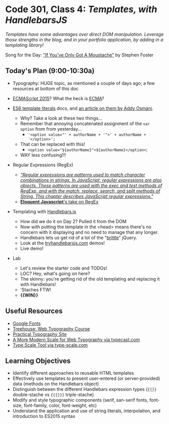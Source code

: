 # Code 301, Class 4: ***Templates, with HandlebarsJS***

*Templates have some advantages over direct DOM manipulation. Leverage those strengths in the blog, and in your portfolio application, by adding in a templating library!*

Song for the Day: ["If You've Only Got A Moustache"](http://www.stephen-foster-songs.com/foster012.htm) by Stephen Foster

## Today's Plan (9:00-10:30a)

- Typography: HUGE topic, as mentioned a couple of days ago; a few resources at bottom of this doc
- [ECMAScript 2015](http://www.ecma-international.org/ecma-262/6.0/)? What the heck is [ECMA](http://www.ecma-international.org/)?
- [ES6 template literals](https://developer.mozilla.org/en-US/docs/Web/JavaScript/Reference/Template_literals) docs, and [an article on them by Addy Osmani](https://developers.google.com/web/updates/2015/01/ES6-Template-Strings).
	- Why? Take a look at these two things...
	- Remember that annoying concatenated assignment of the `var option` from  from yesterday...
		- `'<option value="' + authorName + '">' + authorName + '</option>';`
	- That can be replaced with this!
		- `<option value="${authorName}">${authorName}</option>`;
	- WAY less confusing!!!
- Regular Expressions (RegEx)
  - [*"Regular expressions are patterns used to match character combinations in strings. In JavaScript, regular expressions are also objects. These patterns are used with the exec and test methods of RegExp, and with the match, replace, search, and split methods of String. This chapter describes JavaScript regular expressions."*](https://developer.mozilla.org/en-US/docs/Web/JavaScript/Guide/Regular_Expressions)
  - [**Eloquent Javascript**'s take on RegEx](http://eloquentjavascript.net/09_regexp.html)
- Templating with [Handlebars.js](http://handlebarsjs.com/)
  - How did we do it on Day 2? Pulled it from the DOM
  - Now with putting the template in the \<head> means there's no concern with it displaying and no need to manage that any longer.
  - Handlebars lets us get rid of a lot of the "[brittle](http://lmgtfy.com/?q=brittle+code)" jQuery.
  - Look at the [tryhandlebarsjs.com](http://tryhandlebarsjs.com/) demos!
  - Live demo!

- Lab
	- Let's review the starter code and TODOs!
  	- LOC? Hey, what's going on here?
  	- The skinny: you're getting rid of the old templating and replacing it with Handlebars!
  	- 'Staches FTW!
  	- **{{WIN}}**

## Useful Resources
 - [Google Fonts](www.google.com/fonts)
 - [Treehouse: Web Typography Course](teamtreehouse.com/library/web-typography)
 - [Practical Typography Site](practicaltypography.com/)
 - [A More Modern Scale for Web Typography via typecast.com](typecast.com/blog/a-more-modern-scale-for-web-typography)
 - [Type Scale Tool via type-scale.com](type-scale.com)



## Learning Objectives

* Identify different approaches to reusable HTML templates
* Effectively use templates to present user-entered (or server-provided) data (methods on the Handlebars object)
* Distinguish between the different Handlebars expression types (`{{}}` double-stache vs `{{{}}}` triple-stache)
* Modify and style typographic components (serif, san-serif fonts, font-size, font-family, color, font-weight, etc)
* Understand the application and use of string literals, interpolation, and introduction to ES2015 syntax
